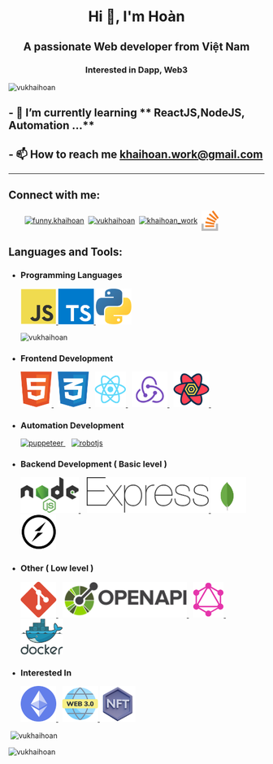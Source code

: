 <h1 align="center">Hi 👋, I'm Hoàn</h1>
<h2 align="center">A passionate Web developer from Việt Nam</h2>
<h3 align="center">Interested in Dapp, Web3</h3>

<p align="left"> <img src="https://komarev.com/ghpvc/?username=vukhaihoan&label=Profile%20views&color=0e75b6&style=flat" alt="vukhaihoan" /> </p>

## - 🌱 I’m currently learning ** ReactJS,NodeJS, Automation ...**

## - 📫 How to reach me **khaihoan.work@gmail.com**

---

<h2 align="left">Connect with me:</h2>
<p align="left">
&nbsp;&nbsp;&nbsp;&nbsp;&nbsp;&nbsp;&nbsp;&nbsp;<a href="https://fb.com/vukhaihoan.me" target="blank"><img align="center" src="https://raw.githubusercontent.com/rahuldkjain/github-profile-readme-generator/master/src/images/icons/Social/facebook.svg" alt="funny.khaihoan" height="40" width="auto"  /></a>&nbsp;
<a href="https://linkedin.com/in/vukhaihoan" target="blank"><img align="center" src="https://raw.githubusercontent.com/rahuldkjain/github-profile-readme-generator/master/src/images/icons/Social/linked-in-alt.svg" alt="vukhaihoan" height="40" width="auto"  /></a>&nbsp;
<a href="https://twitter.com/vukhaihoan_me" target="blank"><img align="center" src="https://raw.githubusercontent.com/rahuldkjain/github-profile-readme-generator/master/src/images/icons/Social/twitter.svg" alt="khaihoan_work" height="40" width="auto" /></a>&nbsp;
<a href="https://stackoverflow.com/users/14190777/vu-khai-hoan" target="blank"><img align="center" src="./assets/stack-overflow.svg" alt="funny.khaihoan" height="40" width="auto"  /></a>
<!-- <a href="https://instagram.com/funny_khaihoan" target="blank"><img align="center" src="https://raw.githubusercontent.com/rahuldkjain/github-profile-readme-generator/master/src/images/icons/Social/instagram.svg" alt="funny_khaihoan" height="40" width="auto"  /></a> -->
</p>

<h2 align="left">Languages and Tools:</h2>

- <h3 align="left">Programming Languages</h3>
  <a href="https://developer.mozilla.org/en-US/docs/Web/JavaScript" target="_blank" > <img src="https://raw.githubusercontent.com/devicons/devicon/master/icons/javascript/javascript-original.svg" alt="javascript" width="auto" height="70" /> </a>
  <a href="https://www.typescriptlang.org/" target="_blank" > <img src="./assets/typescript.svg" alt="javascript" width="auto" height="70" /> </a>
  <!-- <a href="https://www.rust-lang.org/" target="_blank" > <img src="./assets/rust.svg" alt="sust" width="auto" height="70" /> </a>  -->
  <!-- <a href="https://www.cprogramming.com/" target="_blank" > <img src="https://raw.githubusercontent.com/devicons/devicon/master/icons/c/c-original.svg" alt="c" width="auto" height="70" /> </a> -->
  <!-- <a href="https://www.java.com/en/" target="_blank" > <img src="./assets/java.svg" alt="java" width="auto" height="70" /> </a> -->
  <a href="https://www.python.org/" target="_blank" > <img src="./assets/python-5.svg" alt="python" width="auto" height="70" /> </a>
  <!-- <a href="https://docs.soliditylang.org/" target="_blank" > <img src="./assets/solidity.svg" alt="solidity" width="auto" height="70" /> </a> &nbsp; -->
  <p><img src="https://github-readme-stats-vukhaihoan.vercel.app/api/top-langs?username=vukhaihoan&show_icons=true&locale=en&layout=compact&langs_count=8&count_private=true&exclude_repo=kyber-dmm-re,full-solustion-auto-logic-dev" alt="vukhaihoan" /></p>

- <h3 align="left">Frontend Development</h3>
  <a href="https://www.w3.org/html/" target="_blank" > <img src="./assets/html-1.svg" alt="html5" width="auto" height="70" /> </a> &nbsp;
  <a href="https://www.w3schools.com/css/" target="_blank" > <img src="./assets/css-3.svg" alt="css3" width="auto" height="70" /> </a> &nbsp;
  <a href="https://reactjs.org/" target="_blank" > <img src="./assets/react-2.svg" alt="react" width="auto" height="70" /> </a> &nbsp;
  <a href="https://redux.js.org/" target="_blank" > <img src="./assets/redux-lis.svg" alt="redux" width="auto" height="70" /> </a> &nbsp;
  <a href="https://react-query.tanstack.com/" target="_blank" > <img src="./assets/react-query.svg" alt="redux" width="auto" height="70" /> </a> &nbsp;
- <h3 align="left">Automation Development </h3>
  <!-- <a href="https://pptr.dev/" target="_blank" style="margin-right: 10px;" > <img src="./assets/puppeteer.png" alt="puppeteer" width="auto" height="70" /> </a>
  <a href="http://robotjs.io/" target="_blank" style="margin-right: 10px;" > <img src="./assets/robotjs.png" alt="robotjs" width="auto" height="70" /> </a>
  <a href="https://developer.android.com/studio/command-line/adb/" target="_blank" > <img src="./assets/adb.png" alt="Android Debug Bridge" width="auto" height="70" style="border-radius: 10px;"/> </a> -->
  <a href="https://pptr.dev/" target="_blank" > <img src="https://user-images.githubusercontent.com/10379601/29446482-04f7036a-841f-11e7-9872-91d1fc2ea683.png" alt="puppeteer" width="auto" height="70" /> </a> &nbsp;&nbsp;
  <a href="http://robotjs.io/" target="_blank" > <img src="https://camo.githubusercontent.com/ae4ccf4d1609eaa89f3a02f3c60d169cbe53be5b941256ea579f31541458a981/68747470733a2f2f636c6475702e636f6d2f3141544466324a4d74762e706e67" alt="robotjs" width="270" height="auto" /> </a>
  <!-- <a href="https://developer.android.com/studio/command-line/adb/" target="_blank" > <img src="./assets/adb-removebg.png" alt="Android Debug Bridge" width="auto" height="70" /> </a> -->

- <h3 align="left">Backend Development ( Basic level )</h3>
  <a href="https://nodejs.org" target="_blank" > <img src="./assets/nodejs-1.svg" alt="nodejs" width="auto" height="70" /> </a> &nbsp;&nbsp;
  <a href="https://expressjs.com" target="_blank" > <img src="./assets/express-109.svg" alt="express" width="auto" height="70" /> </a>
  <a href="https://www.mongodb.com/" target="_blank" > <img src="./assets/mongodb-icon-1.svg" alt="mongodb" width="auto" height="70" /> </a>
  <a href="https://socket.io/" target="_blank" > <img src="./assets/socket-io.svg" alt="mongodb" width="auto" height="70" /> </a>
  <!-- <a href="https://graphql.org" target="_blank" > <img src="./assets/graphql-logo-2.svg" alt="graphql" width="auto" height="70" /> </a> -->

- <h3 align="left">Other ( Low level )</h3>
  <a href="https://git-scm.com/" target="_blank" > <img src="./assets/git-icon.svg" alt="git" width="auto" height="70" /> </a> &nbsp;
  <a href="https://swagger.io/resources/open-api/" target="_blank" > <img src="./assets/openapi-wordmark-1.svg" alt="git" width="auto" height="70" /> </a> &nbsp;
  <a href="https://graphql.org" target="_blank" > <img src="./assets/graphql-logo-2.svg" alt="graphql" width="auto" height="70" /> </a> &nbsp;
  <a href="https://www.docker.com/" target="_blank" > <img src="./assets/docker.svg" alt="docker" width="auto" height="70" /> </a>

- <h3 align="left">Interested In</h3>
  <a href="https://ethereum.org/en/" target="_blank" > <img src="./assets/ethereum-eth.svg" alt="ethereum " width="auto" height="70" /> </a> &nbsp;
  <!-- <a href="https://opensea.io/" target="_blank" > <img src="./assets/opensea.svg" alt="opensea " width="auto" height="70" /> </a> &nbsp; -->
  <!-- <a href="https://docs.soliditylang.org/" target="_blank" > <img src="./assets/solidity.svg" alt="solidity" width="auto" height="70" /> </a> &nbsp; -->
  <a href="https://web3.foundation/about/" target="_blank" > <img src="./assets/web3-icon.png" alt="web3" width="auto" height="70" /> </a>
  <a href="https://en.wikipedia.org/wiki/Non-fungible_token" target="_blank" > <img src="./assets/nft.png" alt="nft" width="auto" height="70" /> </a>

<p>&nbsp;<img align="center" src="https://github-readme-stats-vukhaihoan.vercel.app/api?username=vukhaihoan&show_icons=true&locale=en&count_private=true" alt="vukhaihoan" /></p>

<p><img align="center" src="https://github-readme-streak-stats.herokuapp.com/?user=vukhaihoan&" alt="vukhaihoan" /></p>
